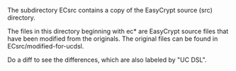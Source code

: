 The subdirectory ECsrc contains a copy of the EasyCrypt source (src)
directory.

The files in this directory beginning with ec* are EasyCrypt source
files that have been modified from the originals. The original
files can be found in ECsrc/modified-for-ucdsl.

Do a diff to see the differences, which are also labeled by "UC DSL".
